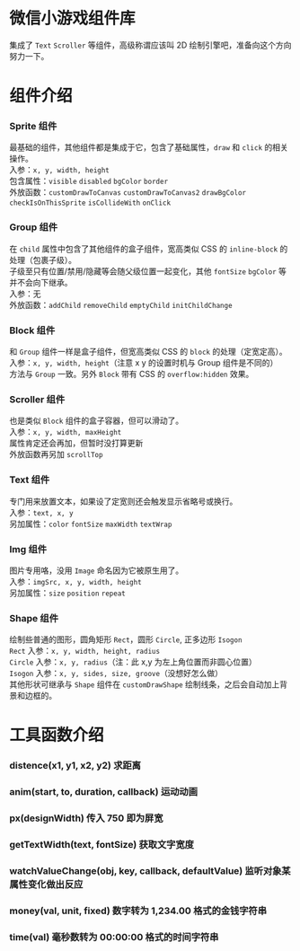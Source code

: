 # 微信小游戏组件库
集成了 `Text` `Scroller` 等组件，高级称谓应该叫 2D 绘制引擎吧，准备向这个方向努力一下。  

# 组件介绍
### Sprite 组件
最基础的组件，其他组件都是集成于它，包含了基础属性，`draw` 和 `click` 的相关操作。  
入参：`x, y, width, height`   
包含属性：`visible` `disabled` `bgColor` `border`  
外放函数：`customDrawToCanvas` `customDrawToCanvas2` `drawBgColor` `checkIsOnThisSprite` `isCollideWith` `onClick`  

### Group 组件
在 `child` 属性中包含了其他组件的盒子组件，宽高类似 CSS 的 `inline-block` 的处理（包裹子级）。  
子级至只有位置/禁用/隐藏等会随父级位置一起变化，其他 `fontSize` `bgColor` 等并不会向下继承。  
入参：无    
外放函数：`addChild` `removeChild` `emptyChild` `initChildChange`  

### Block 组件
和 `Group` 组件一样是盒子组件，但宽高类似 CSS 的 `block` 的处理（定宽定高）。    
入参：`x, y, width, height`（注意 x y 的设置时机与 Group 组件是不同的）  
方法与 `Group` 一致。另外 `Block` 带有 CSS 的 `overflow:hidden` 效果。  

### Scroller 组件
也是类似 `Block` 组件的盒子容器，但可以滑动了。     
入参：`x, y, width, maxHeight`  
属性肯定还会再加，但暂时没打算更新  
外放函数再另加 `scrollTop`   

### Text 组件
专门用来放置文本，如果设了定宽则还会触发显示省略号或换行。  
入参：`text, x, y`  
另加属性：`color` `fontSize` `maxWidth` `textWrap`  

### Img 组件
图片专用咯，没用 `Image` 命名因为它被原生用了。   
入参：`imgSrc, x, y, width, height`   
另加属性：`size` `position` `repeat`  

### Shape 组件
绘制些普通的图形，圆角矩形 `Rect`，圆形 `Circle`, 正多边形 `Isogon`   
`Rect` 入参：`x, y, width, height, radius`   
`Circle` 入参：`x, y, radius`（注：此 x,y 为左上角位置而非圆心位置）   
`Isogon` 入参：`x, y, sides, size, groove`（没想好怎么做）  
其他形状可继承与 `Shape` 组件在 `customDrawShape` 绘制线条，之后会自动加上背景和边框的。  

# 工具函数介绍
### distence(x1, y1, x2, y2) 求距离  
### anim(start, to, duration, callback) 运动动画  
### px(designWidth) 传入 750 即为屏宽  
### getTextWidth(text, fontSize) 获取文字宽度  
### watchValueChange(obj, key, callback, defaultValue) 监听对象某属性变化做出反应  
### money(val, unit, fixed) 数字转为 1,234.00 格式的金钱字符串  
### time(val) 毫秒数转为 00:00:00 格式的时间字符串   
